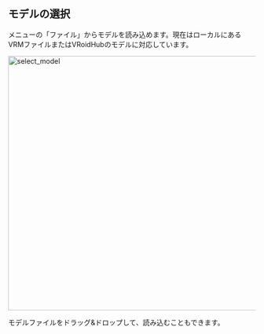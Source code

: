 モデルの選択
---

メニューの「ファイル」からモデルを読み込めます。現在はローカルにあるVRMファイルまたはVRoidHubのモデルに対応しています。

<img width="518" alt="select_model" src="https://user-images.githubusercontent.com/8188636/153762599-331628fb-8a99-444e-ab10-221ccd5e7531.png">

モデルファイルをドラッグ&ドロップして、読み込むこともできます。

